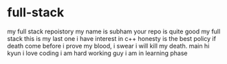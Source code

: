 # full-stack
my full stack repoistory
my name is subham
your repo is quite good
my full stack 
this is my last one
i have interest in c++
honesty is the best policy
if death come before i prove my blood, i swear i will kill my death.
main hi kyun
i love coding 
i am hard working guy
i am in learning phase


